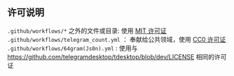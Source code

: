 ## 许可说明

`.github/workflows/*` 之外的文件或目录: 使用 [MIT 许可证](https://mit-license.org/)  
`.github/workflows/telegram_count.yml` ： 奉献给公共领域，使用 [CC0 许可证](https://creativecommons.org/publicdomain/zero/1.0/)
`.github/workflows/64gram(Js0n).yml` : 使用与 <https://github.com/telegramdesktop/tdesktop/blob/dev/LICENSE> 相同的许可证
